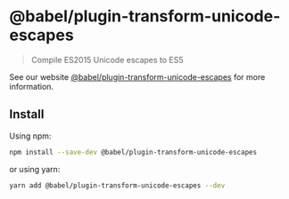 # @babel/plugin-transform-unicode-escapes

> Compile ES2015 Unicode escapes to ES5

See our
website [@babel/plugin-transform-unicode-escapes](https://babeljs.io/docs/babel-plugin-transform-unicode-escapes) for
more information.

## Install

Using npm:

```sh
npm install --save-dev @babel/plugin-transform-unicode-escapes
```

or using yarn:

```sh
yarn add @babel/plugin-transform-unicode-escapes --dev
```
